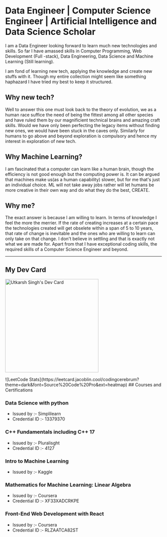 # Data Engineer | Computer Science Engineer | Artificial Intelligence and Data Science Scholar

I am a Data Engineer looking forward to learn much new technologies and skills. So far I have amassed skills in Computer Programming, Web Development (Full -stack), Data Engineering, Data Science and Machine Learning (Still learning).

I am fond of learning new tech, applying the knowledge and create new stuffs with it. Though my entire collection might seem like something haphazard I have tried my best to keep it structured.

## Why new tech?

Well to answer this one must look back to the theory of evolution, we as a human race suffice the need of being the fittest among all other species and have ruled them by our magnificient technical brains and amazing craft skills. Would we have only been perfecting the legacy items without finding new ones, we would have been stuck in the caves only. Similarly for humans to go above and beyond exploration is compulsory and hence my interest in exploration of new tech.

## Why Machine Learning?

I am fascinated that a computer can learn like a human brain, though the efficiency is not good enough but the computing power is. It can be argued that machines make us(as a human capability) slower, but for me that's just an individual choice. ML will not take away jobs rather will let humans be more creative in their own way and do what they do the best, CREATE.

## Why me?

The exact answer is because I am willing to learn. In terms of knowledge I feel the more the merrier. If the rate of creating increases at a certain pace the technologies created will get obselete within a span of 5 to 10 years, that rate of change is inevitable and the ones who are willing to learn can only take on that change. I don't believe in settling and that is exactly not what we are made for.
Apart from that I have exceptional coding skills, the required skills of a Computer Science Engineer and beyond.

---

## My Dev Card 
<p float="left">
<a href="https://app.daily.dev/eternalAbyss"><img src="https://api.daily.dev/devcards/320b54469cd2482d9f4bfe8758cc6fc3.png?r=m8n" width="300" alt="Utkarsh Singh's Dev Card"/></a>
</p>
![LeetCode Stats](https://leetcard.jacoblin.cool/codingcerebrum?theme=dark&font=Source%20Code%20Pro&ext=heatmap)
## Courses and Certifications

### Data Science with python

* Issued by :- Simplilearn
* Credential ID :- 13379370

### C++ Fundamentals including C++ 17

* Issued by :- Pluralisght
* Credential ID :- 4127

### Intro to Machine Learning

* Issued by :- Kaggle

### Mathematics for Machine Learning: Linear Algebra

* Issued by :- Coursera
* Credential ID :- XF33XADCRKPE

### Front-End Web Development with React

* Issued by :- Coursera
* Credential ID :- RLZAATCA82ST
